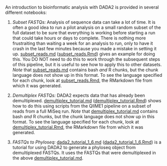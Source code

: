 An introduction to bioinformatic analysis with DADA2 is provided in several different notebooks:

1.  *Subset FASTQs:* Analysis of sequence data can take a lot of time. It is often a good idea to run a pilot analysis on a small random subset of the full dataset to be sure that everything is working before starting a run that could take hours or days to complete. There is nothing more frustraiting than waiting a week for an analysis to run, only to have it crash in the last few minutes because you made a mistake in setting it up. [subset\_reads.md](subset_reads.md) ([subset\_reads.Rmd](subset_reads.Rmd)) gives an example for doing this. You DO NOT need to do this to work through the subsequent steps of this pipeline, but it is useful to see how to apply this to other datasets. *Note* that [subset\_reads.md](subset_reads.md) contains bash *and* R chunks, but the chunk language does not show up in this format. To see the language specified for each chunk, look at [subset\_reads.Rmd](subset_reads.Rmd), the RMarkdown file from which it was generated.

2.  *Demultiplex FASTQs:* DADA2 expects data that has already been demultiplexed. [demultiplex\_tutorial.md](demultiplex_tutorial.md) ([demultiplex\_tutorial.Rmd](demultiplex_tutorial.Rmd)) shows how to do this using scripts from the QIIME1 pipeline on a subset of reads from a full MiSeq run. *Note* that [demultiplex\_tutorial.md](demultiplex_tutorial.md) contains bash *and* R chunks, but the chunk language does not show up in this format. To see the language specified for each chunk, look at [demultiplex\_tutorial.Rmd](demultiplex_tutorial.Rmd), the RMarkdown file from which it was generated.

3.  *FASTQs to Phyloseq:* [dada2\_tutorial\_1\_6.md](dada2_tutorial_1_6.md) ([dada2\_tutorial\_1\_6.Rmd](dada2_tutorial_1_6.Rmd)) is a tutorial for using DADA2 to generate a phyloseq object from demultiplexed FASTQs. It uses the FASTQs that were demultiplexed in the above [demultiplex\_tutorial.md](demultiplex_tutorial.md).

